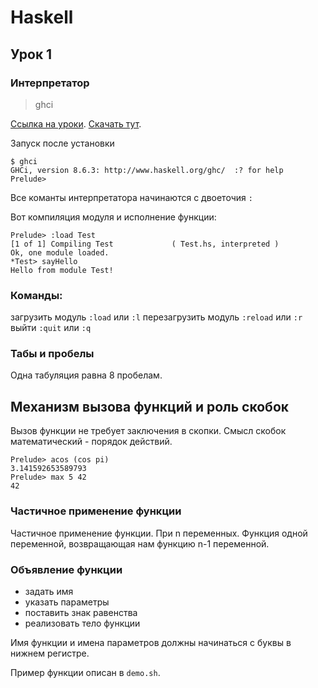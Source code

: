 # Haskell

## Урок 1
### Интерпретатор
> ghci

[Ссылка на уроки](https://youtu.be/I5UUkmy-I9I).
[Скачать тут](https://www.haskell.org/platform/mac.html).

Запуск после установки 

```
$ ghci
GHCi, version 8.6.3: http://www.haskell.org/ghc/  :? for help
Prelude>
```

Все команты интерпретатора начинаются с двоеточия ```:```

Вот компиляция модуля и исполнение функции:
```
Prelude> :load Test
[1 of 1] Compiling Test             ( Test.hs, interpreted )
Ok, one module loaded.
*Test> sayHello
Hello from module Test!
```

### Команды:

загрузить модуль `:load` или `:l`
перезагрузить модуль `:reload` или `:r`
выйти `:quit` или `:q`

### Табы и пробелы
Одна табуляция равна 8 пробелам.

## Механизм вызова функций и роль скобок

Вызов функции не требует заключения в скопки. Смысл скобок математический - порядок действий.

```
Prelude> acos (cos pi)
3.141592653589793
Prelude> max 5 42
42
```

### Частичное применение функции
Частичное применение функции. При n переменных. Функция одной переменной, возвращающая нам функцию n-1 переменной.

### Объявление функции 
+ задать имя
+ указать параметры
+ поставить знак равенства
+ реализовать тело функции

Имя функции и имена параметров должны начинаться с буквы в нижнем регистре.

Пример функции описан в `demo.sh`.